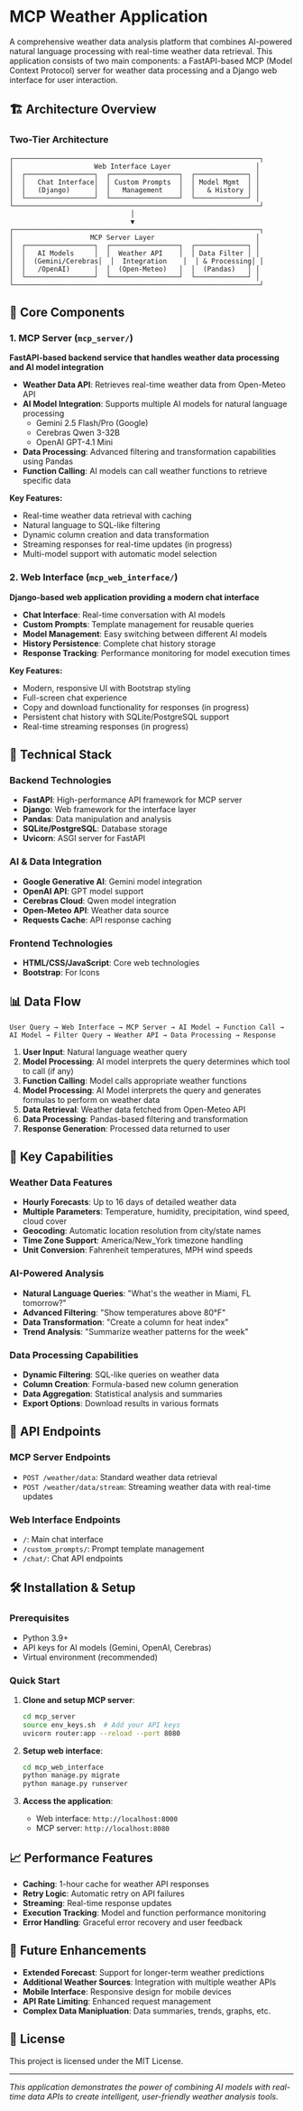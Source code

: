 # MCP Weather Application

A comprehensive weather data analysis platform that combines AI-powered natural language processing with real-time weather data retrieval. This application consists of two main components: a FastAPI-based MCP (Model Context Protocol) server for weather data processing and a Django web interface for user interaction.

## 🏗️ Architecture Overview

### Two-Tier Architecture

```
┌─────────────────────────────────────────────────────────────┐
│                    Web Interface Layer                     │
│  ┌─────────────────┐  ┌─────────────────┐  ┌─────────────┐ │
│  │   Chat Interface│  │ Custom Prompts  │  │ Model Mgmt  │ │
│  │   (Django)      │  │   Management    │  │   & History │ │
│  └─────────────────┘  └─────────────────┘  └─────────────┘ │
└─────────────────────────────────────────────────────────────┘
                              │
                              ▼
┌─────────────────────────────────────────────────────────────┐
│                   MCP Server Layer                         │
│  ┌─────────────────┐  ┌─────────────────┐  ┌─────────────┐ │
│  │   AI Models     │  │  Weather API    │  │ Data Filter │ │
│  │  (Gemini/Cerebras│  │  Integration    │  │ & Processing│ │
│  │   /OpenAI)      │  │  (Open-Meteo)   │  │  (Pandas)   │ │
│  └─────────────────┘  └─────────────────┘  └─────────────┘ │
└─────────────────────────────────────────────────────────────┘
```

## 🚀 Core Components

### 1. MCP Server (`mcp_server/`)
**FastAPI-based backend service that handles weather data processing and AI model integration**

- **Weather Data API**: Retrieves real-time weather data from Open-Meteo API
- **AI Model Integration**: Supports multiple AI models for natural language processing
  - Gemini 2.5 Flash/Pro (Google)
  - Cerebras Qwen 3-32B
  - OpenAI GPT-4.1 Mini
- **Data Processing**: Advanced filtering and transformation capabilities using Pandas
- **Function Calling**: AI models can call weather functions to retrieve specific data

**Key Features:**
- Real-time weather data retrieval with caching
- Natural language to SQL-like filtering
- Dynamic column creation and data transformation
- Streaming responses for real-time updates (in progress)
- Multi-model support with automatic model selection

### 2. Web Interface (`mcp_web_interface/`)
**Django-based web application providing a modern chat interface**

- **Chat Interface**: Real-time conversation with AI models
- **Custom Prompts**: Template management for reusable queries
- **Model Management**: Easy switching between different AI models
- **History Persistence**: Complete chat history storage
- **Response Tracking**: Performance monitoring for model execution times

**Key Features:**
- Modern, responsive UI with Bootstrap styling
- Full-screen chat experience
- Copy and download functionality for responses (in progress)
- Persistent chat history with SQLite/PostgreSQL support
- Real-time streaming responses (in progress)

## 🔧 Technical Stack

### Backend Technologies
- **FastAPI**: High-performance API framework for MCP server
- **Django**: Web framework for the interface layer
- **Pandas**: Data manipulation and analysis
- **SQLite/PostgreSQL**: Database storage
- **Uvicorn**: ASGI server for FastAPI

### AI & Data Integration
- **Google Generative AI**: Gemini model integration
- **OpenAI API**: GPT model support
- **Cerebras Cloud**: Qwen model integration
- **Open-Meteo API**: Weather data source
- **Requests Cache**: API response caching

### Frontend Technologies
- **HTML/CSS/JavaScript**: Core web technologies
- **Bootstrap**: For Icons

## 📊 Data Flow

```
User Query → Web Interface → MCP Server → AI Model → Function Call → AI Model → Filter Query → Weather API → Data Processing → Response
```

1. **User Input**: Natural language weather query
2. **Model Processing**: AI model interprets the query determines which tool to call (if any) 
3. **Function Calling**: Model calls appropriate weather functions
4. **Model Processing**: AI Model interprets the query and generates formulas to perform on weather data
5. **Data Retrieval**: Weather data fetched from Open-Meteo API
6. **Data Processing**: Pandas-based filtering and transformation
7. **Response Generation**: Processed data returned to user

## 🎯 Key Capabilities

### Weather Data Features
- **Hourly Forecasts**: Up to 16 days of detailed weather data
- **Multiple Parameters**: Temperature, humidity, precipitation, wind speed, cloud cover
- **Geocoding**: Automatic location resolution from city/state names
- **Time Zone Support**: America/New_York timezone handling
- **Unit Conversion**: Fahrenheit temperatures, MPH wind speeds

### AI-Powered Analysis
- **Natural Language Queries**: "What's the weather in Miami, FL tomorrow?"
- **Advanced Filtering**: "Show temperatures above 80°F"
- **Data Transformation**: "Create a column for heat index"
- **Trend Analysis**: "Summarize weather patterns for the week"

### Data Processing Capabilities
- **Dynamic Filtering**: SQL-like queries on weather data
- **Column Creation**: Formula-based new column generation
- **Data Aggregation**: Statistical analysis and summaries
- **Export Options**: Download results in various formats

## 🔌 API Endpoints

### MCP Server Endpoints
- `POST /weather/data`: Standard weather data retrieval
- `POST /weather/data/stream`: Streaming weather data with real-time updates

### Web Interface Endpoints
- `/`: Main chat interface
- `/custom_prompts/`: Prompt template management
- `/chat/`: Chat API endpoints

## 🛠️ Installation & Setup

### Prerequisites
- Python 3.9+
- API keys for AI models (Gemini, OpenAI, Cerebras)
- Virtual environment (recommended)

### Quick Start
1. **Clone and setup MCP server**:
   ```bash
   cd mcp_server
   source env_keys.sh  # Add your API keys
   uvicorn router:app --reload --port 8080
   ```

2. **Setup web interface**:
   ```bash
   cd mcp_web_interface
   python manage.py migrate
   python manage.py runserver
   ```

3. **Access the application**:
   - Web interface: `http://localhost:8000`
   - MCP server: `http://localhost:8080`

## 📈 Performance Features

- **Caching**: 1-hour cache for weather API responses
- **Retry Logic**: Automatic retry on API failures
- **Streaming**: Real-time response updates
- **Execution Tracking**: Model and function performance monitoring
- **Error Handling**: Graceful error recovery and user feedback

## 🔮 Future Enhancements

- **Extended Forecast**: Support for longer-term weather predictions
- **Additional Weather Sources**: Integration with multiple weather APIs
- **Mobile Interface**: Responsive design for mobile devices
- **API Rate Limiting**: Enhanced request management
- **Complex Data Manipluation**: Data summaries, trends, graphs, etc. 

## 📝 License

This project is licensed under the MIT License.

---

*This application demonstrates the power of combining AI models with real-time data APIs to create intelligent, user-friendly weather analysis tools.*
